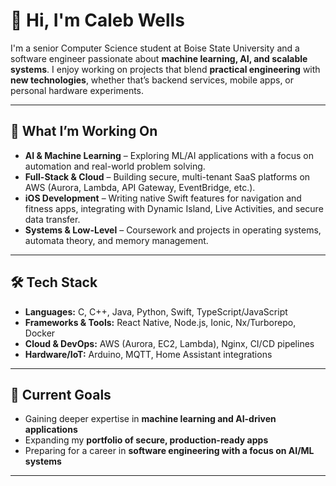 # 👋 Hi, I'm Caleb Wells

I'm a senior Computer Science student at Boise State University and a software engineer passionate about **machine learning, AI, and scalable systems**. I enjoy working on projects that blend **practical engineering** with **new technologies**, whether that’s backend services, mobile apps, or personal hardware experiments.

---

## 🚀 What I’m Working On
- **AI & Machine Learning** – Exploring ML/AI applications with a focus on automation and real-world problem solving.  
- **Full-Stack & Cloud** – Building secure, multi-tenant SaaS platforms on AWS (Aurora, Lambda, API Gateway, EventBridge, etc.).  
- **iOS Development** – Writing native Swift features for navigation and fitness apps, integrating with Dynamic Island, Live Activities, and secure data transfer.  
- **Systems & Low-Level** – Coursework and projects in operating systems, automata theory, and memory management.  

---

## 🛠️ Tech Stack
- **Languages:** C, C++, Java, Python, Swift, TypeScript/JavaScript  
- **Frameworks & Tools:** React Native, Node.js, Ionic, Nx/Turborepo, Docker  
- **Cloud & DevOps:** AWS (Aurora, EC2, Lambda), Nginx, CI/CD pipelines  
- **Hardware/IoT:** Arduino, MQTT, Home Assistant integrations  

---

## 🌱 Current Goals
- Gaining deeper expertise in **machine learning and AI-driven applications**  
- Expanding my **portfolio of secure, production-ready apps**  
- Preparing for a career in **software engineering with a focus on AI/ML systems**  

---
